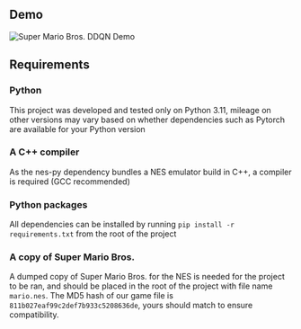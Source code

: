 ## Demo
![Super Mario Bros. DDQN Demo](demo.gif)

## Requirements

### Python
This project was developed and tested only on Python 3.11, mileage on other versions may vary based on whether dependencies such as Pytorch are available for your Python version

### A C++ compiler
As the nes-py dependency bundles a NES emulator build in C++, a compiler is required (GCC recommended)

### Python packages
All dependencies can be installed by running `pip install -r requirements.txt` from the root of the project

### A copy of Super Mario Bros.
A dumped copy of Super Mario Bros. for the NES is needed for the project to be ran, and should be placed in the root of the project with file name `mario.nes`. The MD5 hash of our game file is `811b027eaf99c2def7b933c5208636de`, yours should match to ensure compatibility.
